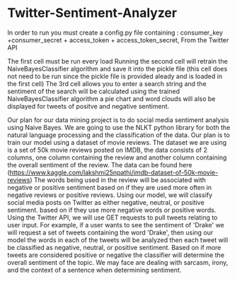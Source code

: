 # Twitter-Sentiment-Analyzer

In order to run you must create a config.py file containing : consumer_key +consumer_secret + access_token + access_token_secret, From the Twitter API

The first cell must be run every load
Running the second cell will retrain the NaiveBayesClassifier algorithm and save it into the pickle file (this cell does not need to be run since the pickle file is provided aleady and is loaded in the first cell)
The 3rd cell allows you to enter a search string and the sentiment of the search will be calculated using the trained NaiveBayesClassifier algorithm a pie chart and word clouds will also be displayed for tweets of positve and negative sentiment. 

Our plan for our data mining project is to do social media sentiment analysis using Naive Bayes. We are going to use the NLKT python library for both the natural language processing and the classification of the data. Our plan is to train our model using a dataset of movie reviews. The dataset we are using is a set of 50k movie reviews posted on IMDB, the data consists of 2 columns, one column containing the review and another column containing the overall sentiment of the review. The data can be found here (https://www.kaggle.com/lakshmi25npathi/imdb-dataset-of-50k-movie-reviews) The words being used in the review will be associated with negative or positive sentiment based on if they are used more often in negative reviews or positive reviews. Using our model, we will classify social media posts on Twitter as either negative, neutral, or positive sentiment. based on if they use more negative words or positive words. Using the Twitter API, we will use GET requests to pull tweets relating to user input. For example, if a user wants to see the sentiment of 'Drake' we will request a set of tweets containing the word 'Drake', then using our model the words in each of the tweets will be analyzed then each tweet will be classified as negative, neutral, or positive sentiment. Based on if more tweets are considered positive or negative the classifier will determine the overall sentiment of the topic. We may face are dealing with sarcasm, irony, and the context of a sentence when determining sentiment.
